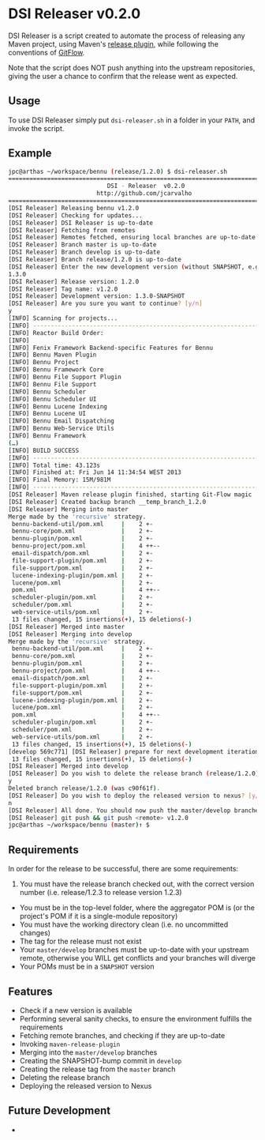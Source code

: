 DSI Releaser v0.2.0
=========

DSI Releaser is a script created to automate the process of releasing any Maven project, using Maven's [release plugin](http://maven.apache.org/maven-release/maven-release-plugin/), while following the conventions of [GitFlow](http://nvie.com/posts/a-successful-git-branching-model/).

Note that the script does NOT push anything into the upstream repositories, giving the user a chance to confirm that the release went as expected.

## Usage

To use DSI Releaser simply put `dsi-releaser.sh` in a folder in your `PATH`, and invoke the script.

## Example

```sh
jpc@arthas ~/workspace/bennu (release/1.2.0) $ dsi-releaser.sh 
=================================================================================
                            DSI - Releaser  v0.2.0                     
                         http://github.com/jcarvalho                             
=================================================================================
[DSI Releaser] Releasing bennu v1.2.0
[DSI Releaser] Checking for updates...
[DSI Releaser] DSI Releaser is up-to-date
[DSI Releaser] Fetching from remotes
[DSI Releaser] Remotes fetched, ensuring local branches are up-to-date
[DSI Releaser] Branch master is up-to-date
[DSI Releaser] Branch develop is up-to-date
[DSI Releaser] Branch release/1.2.0 is up-to-date
[DSI Releaser] Enter the new development version (without SNAPSHOT, e.g. 1.4.2):
1.3.0
[DSI Releaser] Release version: 1.2.0
[DSI Releaser] Tag name: v1.2.0
[DSI Releaser] Development version: 1.3.0-SNAPSHOT
[DSI Releaser] Are you sure you want to continue? [y/n]
y
[INFO] Scanning for projects...
[INFO] ------------------------------------------------------------------------
[INFO] Reactor Build Order:
[INFO] 
[INFO] Fenix Framework Backend-specific Features for Bennu
[INFO] Bennu Maven Plugin
[INFO] Bennu Project
[INFO] Bennu Framework Core
[INFO] Bennu File Support Plugin
[INFO] Bennu File Support
[INFO] Bennu Scheduler
[INFO] Bennu Scheduler UI
[INFO] Bennu Lucene Indexing
[INFO] Bennu Lucene UI
[INFO] Bennu Email Dispatching
[INFO] Bennu Web-Service Utils
[INFO] Bennu Framework
(…)
[INFO] BUILD SUCCESS
[INFO] ------------------------------------------------------------------------
[INFO] Total time: 43.123s
[INFO] Finished at: Fri Jun 14 11:34:54 WEST 2013
[INFO] Final Memory: 15M/981M
[INFO] ------------------------------------------------------------------------
[DSI Releaser] Maven release plugin finished, starting Git-Flow magic
[DSI Releaser] Created backup branch __temp_branch_1.2.0
[DSI Releaser] Merging into master
Merge made by the 'recursive' strategy.
 bennu-backend-util/pom.xml     |    2 +-
 bennu-core/pom.xml             |    2 +-
 bennu-plugin/pom.xml           |    2 +-
 bennu-project/pom.xml          |    4 ++--
 email-dispatch/pom.xml         |    2 +-
 file-support-plugin/pom.xml    |    2 +-
 file-support/pom.xml           |    2 +-
 lucene-indexing-plugin/pom.xml |    2 +-
 lucene/pom.xml                 |    2 +-
 pom.xml                        |    4 ++--
 scheduler-plugin/pom.xml       |    2 +-
 scheduler/pom.xml              |    2 +-
 web-service-utils/pom.xml      |    2 +-
 13 files changed, 15 insertions(+), 15 deletions(-)
[DSI Releaser] Merged into master
[DSI Releaser] Merging into develop
Merge made by the 'recursive' strategy.
 bennu-backend-util/pom.xml     |    2 +-
 bennu-core/pom.xml             |    2 +-
 bennu-plugin/pom.xml           |    2 +-
 bennu-project/pom.xml          |    4 ++--
 email-dispatch/pom.xml         |    2 +-
 file-support-plugin/pom.xml    |    2 +-
 file-support/pom.xml           |    2 +-
 lucene-indexing-plugin/pom.xml |    2 +-
 lucene/pom.xml                 |    2 +-
 pom.xml                        |    4 ++--
 scheduler-plugin/pom.xml       |    2 +-
 scheduler/pom.xml              |    2 +-
 web-service-utils/pom.xml      |    2 +-
 13 files changed, 15 insertions(+), 15 deletions(-)
[develop 569c771] [DSI Releaser] prepare for next development iteration
 13 files changed, 15 insertions(+), 15 deletions(-)
[DSI Releaser] Merged into develop
[DSI Releaser] Do you wish to delete the release branch (release/1.2.0)? [y/n]
y
Deleted branch release/1.2.0 (was c90f61f).
[DSI Releaser] Do you wish to deploy the released version to nexus? [y/n]
n
[DSI Releaser] All done. You should now push the master/develop branches as well as the tags using:
[DSI Releaser] git push && git push <remote> v1.2.0
jpc@arthas ~/workspace/bennu (master)↑ $ 

```


## Requirements


In order for the release to be successful, there are some requirements:

 1. You must have the release branch checked out, with the correct version number (i.e. release/1.2.3 to release version 1.2.3)
 * You must be in the top-level folder, where the aggregator POM is (or the project's POM if it is a single-module repository)
 * You must have the working directory clean (i.e. no uncommitted changes)
 * The tag for the release must not exist
 * Your `master/develop` branches must be up-to-date with your upstream remote, otherwise you WILL get conflicts and your branches will diverge
 * Your POMs must be in a `SNAPSHOT` version

## Features

 * Check if a new version is available
 * Performing several sanity checks, to ensure the environment fulfills the requirements
 * Fetching remote branches, and checking if they are up-to-date
 * Invoking `maven-release-plugin`
 * Merging into the `master/develop` branches
 * Creating the SNAPSHOT-bump commit in `develop`
 * Creating the release tag from the `master` branch
 * Deleting the release branch
 * Deploying the released version to Nexus
  
## Future Development

 * 
 